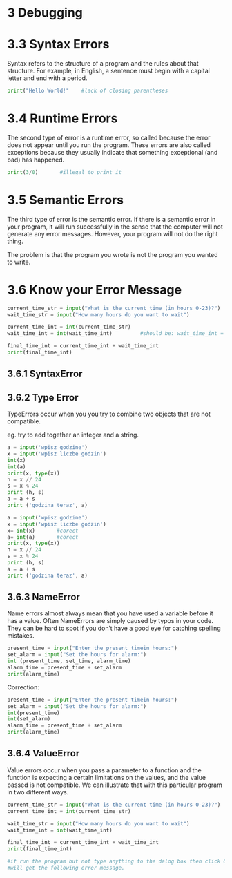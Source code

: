 # 3 Debugging

# 3.3 Syntax Errors

Syntax refers to the structure of a program and the rules about that structure. For example, in English, a sentence must begin with a capital letter and end with a period.

```python
print("Hello World!"    #lack of closing parentheses
```

# 3.4 Runtime Errors

The second type of error is a runtime error, so called because the error does not appear until you run the program. These errors are also called exceptions because they usually indicate that something exceptional (and bad) has happened.

```python
print(3/0)       #illegal to print it
```

# 3.5 Semantic Errors

The third type of error is the semantic error. If there is a semantic error in your program, it will run successfully in the sense that the computer will not generate any error messages. However, your program will not do the right thing.

The problem is that the program you wrote is not the program you wanted to write.

# 3.6 Know your Error Message

```python
current_time_str = input("What is the current time (in hours 0-23)?")
wait_time_str = input("How many hours do you want to wait")

current_time_int = int(current_time_str)
wait_time_int = int(wait_time_int)         #should be: wait_time_int = int(wait_time_str)

final_time_int = current_time_int + wait_time_int
print(final_time_int)
```

## 3.6.1 SyntaxError

## 3.6.2 Type Error

TypeErrors occur when you you try to combine two objects that are not compatible.

eg. try to add together an integer and a string.

```python
a = input('wpisz godzine')
x = input('wpisz liczbe godzin')
int(x)
int(a)
print(x, type(x))
h = x // 24
s = x % 24
print (h, s)
a = a + s
print ('godzina teraz', a)
```

```python
a = input('wpisz godzine')
x = input('wpisz liczbe godzin')
x= int(x)       #corect
a= int(a)       #corect
print(x, type(x))
h = x // 24
s = x % 24
print (h, s)
a = a + s
print ('godzina teraz', a)
```

## 3.6.3 NameError

Name errors almost always mean that you have used a variable before it has a value. Often NameErrors are simply caused by typos in your code. They can be hard to spot if you don’t have a good eye for catching spelling mistakes.

```python
present_time = input("Enter the present timein hours:")
set_alarm = input("Set the hours for alarm:")
int (present_time, set_time, alarm_time)   
alarm_time = present_time + set_alarm
print(alarm_time)
```

Correction:

```python
present_time = input("Enter the present timein hours:")
set_alarm = input("Set the hours for alarm:")
int(present_time)
int(set_alarm)
alarm_time = present_time + set_alarm
print(alarm_time)
```

## 3.6.4 ValueError

Value errors occur when you pass a parameter to a function and the function is expecting a certain limitations on the values, and the value passed is not compatible. We can illustrate that with this particular program in two different ways.

```python
current_time_str = input("What is the current time (in hours 0-23)?")
current_time_int = int(current_time_str)

wait_time_str = input("How many hours do you want to wait")
wait_time_int = int(wait_time_int)

final_time_int = current_time_int + wait_time_int
print(final_time_int)

#if run the program but not type anything to the dalog box then click OK
#will get the following error message. 
```